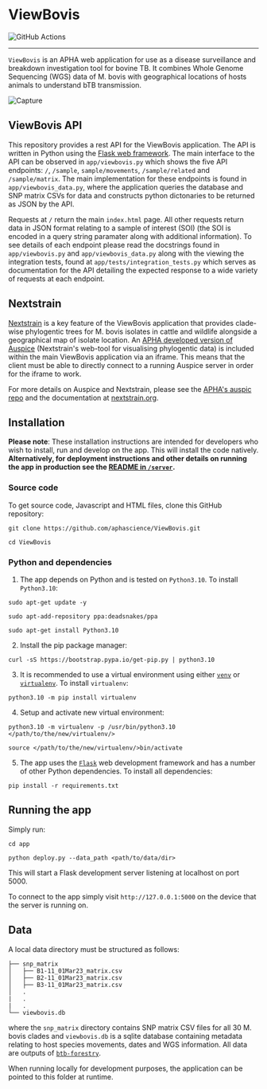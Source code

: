# ViewBovis

![GitHub Actions](https://github.com/aphascience/ViewBovis/actions/workflows/build_and_test.yml/badge.svg)

---

`ViewBovis` is an APHA web application for use as a disease surveillance and breakdown investigation tool for bovine TB. It combines Whole Genome Sequencing (WGS) data of M. bovis with geographical locations of hosts animals to understand bTB transmission.

![Capture](https://github.com/aphascience/ViewBovis/assets/10742324/76f407b7-2351-4a43-8efe-3e02cf1bd0c0)

## ViewBovis API

This repository provides a rest API for the ViewBovis application. The API is written in Python using the [Flask web framework](https://flask.palletsprojects.com/en/3.0.x/). The main interface to the API can be observed in `app/viewbovis.py` which shows the five API endpoints: `/`, `/sample`, `sample/movements`, `/sample/related` and `/sample/matrix`. The main implementation for these endpoints is found in `app/viewbovis_data.py`, where the application queries the database and SNP matrix CSVs for data and constructs python dictonaries to be returned as JSON by the API.

Requests at `/` return the main `index.html` page. All other requests return data in JSON format relating to a sample of interest (SOI) (the SOI is encoded in a query string paramater along with additional information). To see details of each endpoint please read the docstrings found in `app/viewbovis.py` and `app/viewbovis_data.py` along with the viewing the integration tests, found at `app/tests/integration_tests.py` which serves as documentation for the API detailing the expected response to a wide variety of requests at each endpoint. 

## Nextstrain

[Nextstrain](https://nextstrain.org/) is a key feature of the ViewBovis application that provides clade-wise phylogentic trees for M. bovis isolates in cattle and wildlife alongside a geographical map of isolate location. An [APHA developed version of Auspice](https://github.com/APHA-CSU/auspice) (Nextstrain's web-tool for visualising phylogentic data) is included within the main ViewBovis application via an iframe. This means that the client must be able to directly connect to a running Auspice server in order for the iframe to work.

For more details on Auspice and Nextstrain, please see the [APHA's auspic repo](https://github.com/APHA-CSU/auspice) and the documentation at [nextstrain.org](https://nextstrain.org/).

## Installation

**Please note**: These installation instructions are intended for developers who wish to install, run and develop on the app. This will install the code natively. **Alternatively, for deployment instructions and other details on running the app in production see the [README in `/server`](https://github.com/aphascience/ViewBovis/tree/main/server).**

### Source code
To get source code, Javascript and HTML files, clone this GitHub repository:  
```
git clone https://github.com/aphascience/ViewBovis.git
```
```
cd ViewBovis
```

### Python and dependencies

1. The app depends on Python and is tested on `Python3.10`. To install `Python3.10`:

```
sudo apt-get update -y
```
```
sudo apt-add-repository ppa:deadsnakes/ppa
```
```
sudo apt-get install Python3.10
```
2. Install the pip package manager:

```
curl -sS https://bootstrap.pypa.io/get-pip.py | python3.10
```
3. It is recommended to use a virtual environment using either [`venv`](https://docs.python.org/3/library/venv.html) or [`virtualenv`](https://virtualenv.pypa.io/en/stable/installation.html). To install `virtualenv`:

```
python3.10 -m pip install virtualenv
```
4. Setup and activate new virtual environment:
```
python3.10 -m virtualenv -p /usr/bin/python3.10 </path/to/the/new/virtualenv/>
```
```
source </path/to/the/new/virtualenv/>bin/activate
```
5. The app uses the [`Flask`](https://flask.palletsprojects.com/en/2.0.x/) web development framework and has a number of other Python dependencies. To install all dependencies:
```
pip install -r requirements.txt
```

## Running the app

Simply run:

```
cd app
```
```
python deploy.py --data_path <path/to/data/dir>
```
This will start a Flask development server listening at localhost on port 5000. 

To connect to the app simply visit `http://127.0.0.1:5000` on the device that the server is running on.

## <a name="data"></a> Data

A local data directory must be structured as follows:

```
├── snp_matrix
│   ├── B1-11_01Mar23_matrix.csv
│   ├── B2-11_01Mar23_matrix.csv
│   ├── B3-11_01Mar23_matrix.csv
│   .
|   .
|   .
└── viewbovis.db
```

where the `snp_matrix` directory contains SNP matrix CSV files for all 30 M. bovis clades and `viewbovis.db` is a sqlite database containing metadata relating to host species movements, dates and WGS information. All data are outputs of [`btb-forestry`](https://github.com/APHA-CSU/btb-forestry). 

When running locally for development purposes, the application can be pointed to this folder at runtime.
